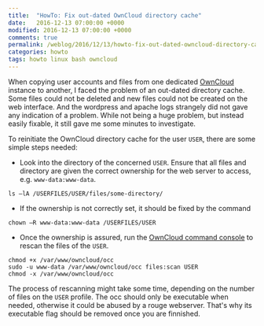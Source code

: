 ```yaml
---
title:  "HowTo: Fix out-dated OwnCloud directory cache"
date:   2016-12-13 07:00:00 +0000
modified: 2016-12-13 07:00:00 +0000 
comments: true
permalink: /weblog/2016/12/13/howto-fix-out-dated-owncloud-directory-cache/
categories: howto
tags: howto linux bash owncloud
---
```


When copying user accounts and files from one dedicated [OwnCloud][oc] instance to another, I faced the problem of an out-dated directory cache. Some files could not be deleted and new files could not be created on the web interface. And the wordpress and apache logs strangely did not gave any indication of a problem. While not being a huge problem, but instead easily fixable, it still gave me some minutes to investigate.

<!--more-->

To reinitiate the OwnCloud directory cache for the user `USER`, there are some simple steps needed:

 - Look into the directory of the concerned `USER`. Ensure that all files and directory are given the correct ownership for the web server to access, e.g. `www-data:www-data`.

```
ls –lA /USERFILES/USER/files/some-directory/
```

- If the ownership is not correctly set, it should be fixed by the command

```
chown –R www-data:www-data /USERFILES/USER
```

- Once the ownership is assured, run the [OwnCloud command console][occ] to rescan the files of the `USER`.

```
chmod +x /var/www/owncloud/occ
sudo -u www-data /var/www/owncloud/occ files:scan USER
chmod -x /var/www/owncloud/occ
```

The process of rescanning might take some time, depending on the number of files on the `USER` profile. The occ should only be executable when needed, otherwise it could be abused by a rouge webserver. That's why its executable flag should be removed once you are finnished.



[occ]: https://doc.owncloud.org/server/9.0/admin_manual/configuration_server/occ_command.html
[oc]: https://owncloud.org/